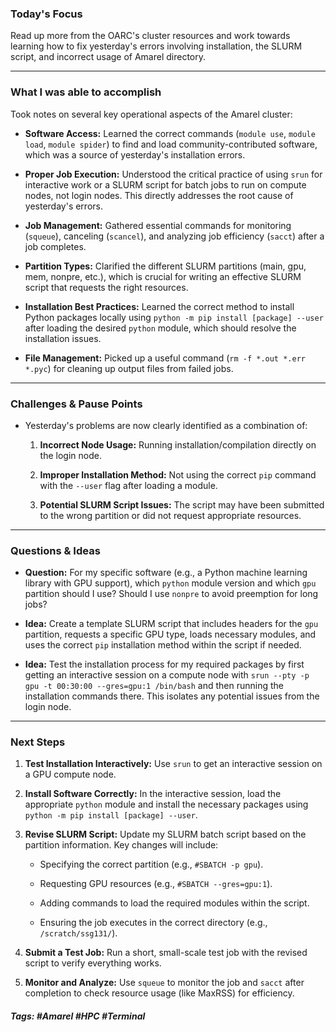 ### Today's Focus

Read up more from the OARC's cluster resources and work towards learning how to fix yesterday's errors involving installation, the SLURM script, and incorrect usage of Amarel directory.
***
### What I was able to accomplish

Took notes on several key operational aspects of the Amarel cluster:

- **Software Access:** Learned the correct commands (`module use`, `module load`, `module spider`) to find and load community-contributed software, which was a source of yesterday's installation errors.

- **Proper Job Execution:** Understood the critical practice of using `srun` for interactive work or a SLURM script for batch jobs to run on compute nodes, not login nodes. This directly addresses the root cause of yesterday's errors.

- **Job Management:** Gathered essential commands for monitoring (`squeue`), canceling (`scancel`), and analyzing job efficiency (`sacct`) after a job completes.

- **Partition Types:** Clarified the different SLURM partitions (main, gpu, mem, nonpre, etc.), which is crucial for writing an effective SLURM script that requests the right resources.

- **Installation Best Practices:** Learned the correct method to install Python packages locally using `python -m pip install [package] --user` after loading the desired `python` module, which should resolve the installation issues.

- **File Management:** Picked up a useful command (`rm -f *.out *.err *.pyc`) for cleaning up output files from failed jobs.
***
### Challenges & Pause Points

- Yesterday's problems are now clearly identified as a combination of:

	1. **Incorrect Node Usage:** Running installation/compilation directly on the login node.
    
	2. **Improper Installation Method:** Not using the correct `pip` command with the `--user` flag after loading a module.
    
	3. **Potential SLURM Script Issues:** The script may have been submitted to the wrong partition or did not request appropriate resources.
***
### Questions & Ideas

- **Question:** For my specific software (e.g., a Python machine learning library with GPU support), which `python` module version and which `gpu` partition should I use? Should I use `nonpre` to avoid preemption for long jobs?

- **Idea:** Create a template SLURM script that includes headers for the `gpu` partition, requests a specific GPU type, loads necessary modules, and uses the correct `pip` installation method within the script if needed.

- **Idea:** Test the installation process for my required packages by first getting an interactive session on a compute node with `srun --pty -p gpu -t 00:30:00 --gres=gpu:1 /bin/bash` and then running the installation commands there. This isolates any potential issues from the login node.
***
### Next Steps

1. **Test Installation Interactively:** Use `srun` to get an interactive session on a GPU compute node.

2. **Install Software Correctly:** In the interactive session, load the appropriate `python` module and install the necessary packages using `python -m pip install [package] --user`.

3. **Revise SLURM Script:** Update my SLURM batch script based on the partition information. Key changes will include:
    
	- Specifying the correct partition (e.g., `#SBATCH -p gpu`).

	- Requesting GPU resources (e.g., `#SBATCH --gres=gpu:1`).
    
	- Adding commands to load the required modules within the script.
    
	- Ensuring the job executes in the correct directory (e.g., `/scratch/ssg131/`).

4. **Submit a Test Job:** Run a short, small-scale test job with the revised script to verify everything works.

5. **Monitor and Analyze:** Use `squeue` to monitor the job and `sacct` after completion to check resource usage (like MaxRSS) for efficiency.

##### Tags: #Amarel #HPC #Terminal 




